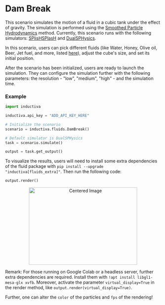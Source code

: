 # Dam Break

This scenario simulates the motion of a fluid in a cubic tank under the effect of gravity.
The simulation is performed using the [Smoothed Particle Hydrodynamics](https://en.wikipedia.org/wiki/Smoothed-particle_hydrodynamics)
method. Currently, this scenario runs with the following simulators: [SPlisHSPlasH](https://github.com/inductiva/inductiva/blob/main/inductiva/simulators/splishsplash.py) and [DualSPHysics](https://github.com/inductiva/inductiva/blob/main/inductiva/simulators/dualsphysics.py).

In this scenario, users can pick different fluids (like Water, Honey, Olive oil, Beer, Jet fuel, and more, listed [here](https://github.com/inductiva/inductiva/blob/main/inductiva/fluids/fluid_types.py)), adjust the cube's size, and set its initial position.

After the scenario has been initialized, users are ready to launch the simulation. They can configure the simulation further with the following parameters: the resolution - "low", "medium", "high" - and the simulation time.

### Example

```python
import inductiva

inductiva.api_key = "ADD_API_KEY_HERE"

# Initialize the scenario
scenario = inductiva.fluids.DamBreak()

# Default simulator is DualSPHysics
task = scenario.simulate()

output = task.get_output()
```

To visualize the results, users will need to install some extra dependencies of the fluid package with `pip install --upgrade "inductiva[fluids_extra]"`. 
Then run the following code:

```python
output.render()
```

<p align="center">
  <img src="https://github.com/inductiva/inductiva/assets/" alt="Centered Image" width="350" height="250">

Remark: For those running on Google Colab or a headless server, further extra dependencies are required. Install them with `!apt install libgl1-mesa-glx xvfb`. Moreover, activate the parameter `virtual_display=True` in the render method, like `output.render(virtual_display=True)`.

Further, one can alter the `color` of the particles and `fps` of the rendering!
